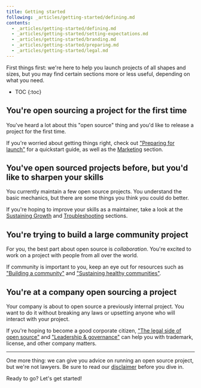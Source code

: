 ```yaml
---
title: Getting started
following: _articles/getting-started/defining.md
contents:
  - _articles/getting-started/defining.md
  - _articles/getting-started/setting-expectations.md
  - _articles/getting-started/branding.md
  - _articles/getting-started/preparing.md
  - _articles/getting-started/legal.md
---
```


First things first: we're here to help you launch projects of all shapes and sizes, but you may find certain sections more or less useful, depending on what you need.

* TOC
{:toc}

## You're open sourcing a project for the first time

You've heard a lot about this "open source" thing and you'd like to release a project for the first time.

If you're worried about getting things right, check out ["Preparing for launch"](preparing/) for a quickstart guide, as well as the [Marketing](../marketing/) section.

## You've open sourced projects before, but you'd like to sharpen your skills

You currently maintain a few open source projects. You understand the basic mechanics, but there are some things you think you could do better.

If you're hoping to improve your skills as a maintainer, take a look at the [Sustaining Growth](../sustaining/) and [Troubleshooting](../troubleshooting/) sections.

## You're trying to build a large community project

For you, the best part about open source is _collaboration_. You're excited to work on a project with people from all over the world.

If community is important to you, keep an eye out for resources such as ["Building a community"](../marketing/building-community/) and ["Sustaining healthy communities"](../sustaining/healthy-communities/).

## You're at a company open sourcing a project

Your company is about to open source a previously internal project. You want to do it without breaking any laws or upsetting anyone who will interact with your project.

If you're hoping to become a good corporate citizen, ["The legal side of open source"](legal/) and ["Leadership & governance"](../sustaining/leadership/) can help you with trademark, license, and other company matters.

---

One more thing: we can give you advice on running an open source project, but we're not lawyers. Be sure to read our [disclaimer](../notices/) before you dive in.

Ready to go? Let's get started!
